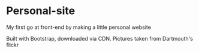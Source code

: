 # Personal-site
My first go at front-end by making a little personal website

Built with Bootstrap, downloaded via CDN.
Pictures taken from Dartmouth's flickr
